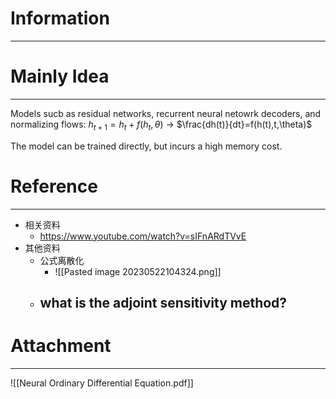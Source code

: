 # Information
---


# Mainly Idea
---
Models sucb as residual networks, recurrent neural netowrk decoders, and normalizing flows:
$h_{t+1}=h_{t}+f(h_t,\theta)$  → $\frac{dh(t)}{dt}=f(h(t),t,\theta)$

The model can be trained directly, but incurs a high memory cost.


# Reference
---
- 相关资料
	- https://www.youtube.com/watch?v=sIFnARdTVvE
- 其他资料
	- 公式离散化
		- ![[Pasted image 20230522104324.png]]
	- what is the adjoint sensitivity method?
		- 
# Attachment
---
![[Neural Ordinary Differential Equation.pdf]]